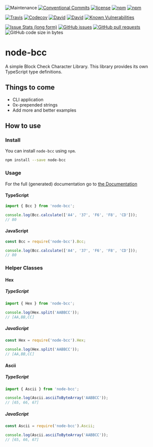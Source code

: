 ![Maintenance](https://img.shields.io/maintenance/yes/2020.svg?style=flat-square) [![Conventional Commits](https://img.shields.io/badge/Conventional%20Commits-1.0.0-yellow.svg?style=flat-square)](https://conventionalcommits.org) [![license](https://img.shields.io/github/license/beyerleinf/node-bcc.svg?style=flat-square)](https://github.com/beyerleinf/node-bcc/blob/master/LICENSE.md) [![npm](https://img.shields.io/npm/v/node-bcc.svg?style=flat-square)](https://www.npmjs.com/package/node-bcc) [![npm](https://img.shields.io/npm/dm/node-bcc.svg?style=flat-square)](https://www.npmjs.com/package/node-bcc)

[![Travis](https://img.shields.io/travis/beyerleinf/node-bcc.svg?style=flat-square)](https://travis-ci.org/beyerleinf/node-bcc) [![Codecov](https://img.shields.io/codecov/c/github/beyerleinf/node-bcc.svg?style=flat-square)](https://codecov.io/gh/beyerleinf/node-bcc) [![David](https://img.shields.io/david/beyerleinf/node-bcc.svg?style=flat-square)](https://github.com/beyerleinf/node-bcc) [![David](https://img.shields.io/david/dev/beyerleinf/node-bcc.svg?style=flat-square)](<![David](https://img.shields.io/david/beyerleinf/node-bcc.svg?style=flat-square)>) [![Known Vulnerabilities](https://snyk.io/test/github/beyerleinf/node-bcc/badge.svg?style=flat-square)](https://snyk.io/test/github/beyerleinf/node-bcc)

[![Issue Stats (long form)](https://img.shields.io/issuestats/i/long/github/beyerleinf/node-bcc.svg?style=flat-square)](https://github.com/beyerleinf/node-bcc/issues) [![GitHub issues](https://img.shields.io/github/issues/beyerleinf/node-bcc.svg?style=flat-square)](https://github.com/beyerleinf/node-bcc/issues) [![GitHub pull requests](https://img.shields.io/github/issues-pr/beyerleinf/node-bcc.svg?style=flat-square)](https://github.com/beyerleinf/node-bcc/pulls)  ![GitHub code size in bytes](https://img.shields.io/github/languages/code-size/beyerleinf/node-bcc.svg?style=flat-square)

# node-bcc

A simple Block Check Character Library.
This library provides its own TypeScript type definitions.

## Things to come

- CLI application
- 0x-prepended strings
- Add more and better examples

## How to use

### Install

You can install `node-bcc` using `npm`.

```bash
npm install --save node-bcc
```

### Usage

For the full (generated) documentation go to [the Documentation](https://node-bcc.beyerleinf.de)

#### TypeScript

```typescript
import { Bcc } from 'node-bcc';

console.log(Bcc.calculate(['A4', '37', 'F6', 'F8', 'CD']));
// 80
```

#### JavaScript

```javascript
const Bcc = require('node-bcc').Bcc;

console.log(Bcc.calculate(['A4', '37', 'F6', 'F8', 'CD']));
// 80
```

### Helper Classes

#### Hex

##### TypeScript

```typescript
import { Hex } from 'node-bcc';

console.log(Hex.split('AABBCC'));
// [AA,BB,CC]
```

##### JavaScript

```javascript
const Hex = require('node-bcc').Hex;

console.log(Hex.split('AABBCC'));
// [AA,BB,CC]
```

#### Ascii

##### TypeScript

```typescript
import { Ascii } from 'node-bcc';

console.log(Ascii.asciiToByteArray('AABBCC'));
// [65, 66, 67]
```

##### JavaScript

```javascript
const Ascii = require('node-bcc').Ascii;

console.log(Ascii.asciiToByteArray('AABBCC'));
// [65, 66, 67]
```

